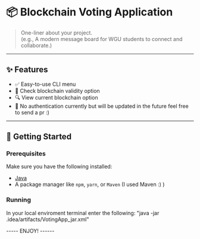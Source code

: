 # 📦 Blockchain Voting Application

> One-liner about your project.  
> (e.g., A modern message board for WGU students to connect and collaborate.)

---

## ✨ Features

- ✅ Easy-to-use CLI menu
- 📝 Check blockchain validity option
- 🔍 View current blockchain option
- 🔐 No authentication currently but will be updated in the future feel free to send a pr :)

---

## 🚀 Getting Started

### Prerequisites

Make sure you have the following installed:

- [Java](https://www.java.com/) 
- A package manager like `npm`, `yarn`, or `Maven` (I used Maven :) )

### Running
In your local enviroment terminal enter the following:
"java -jar .idea/artifacts/VotingApp_jar.xml"

----- ENJOY! ------

